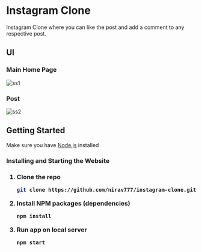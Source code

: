# Instagram Clone

Instagram Clone where you can like the post and add a comment to any respective post.

## UI
### Main Home Page
![ss1](https://user-images.githubusercontent.com/82255305/174566882-660251da-2f8d-4cc3-84b8-26b84d25ffa6.jpg)

### Post
![ss2](https://user-images.githubusercontent.com/82255305/174566898-ffe4200c-fd3f-499d-8aa0-05229eebd1dc.jpg)



## Getting Started

<p>Make sure you have <a href="https://nodejs.org">Node.js</a> installed</p>
<h3>Installing and Starting the Website<h3>
   
1. Clone the repo
   ```sh
   git clone https://github.com/nirav777/instagram-clone.git
   ```

2. Install NPM packages (dependencies)
   ```sh
   npm install
   ```
3. Run app on local server
   ```sh
   npm start
   ```
